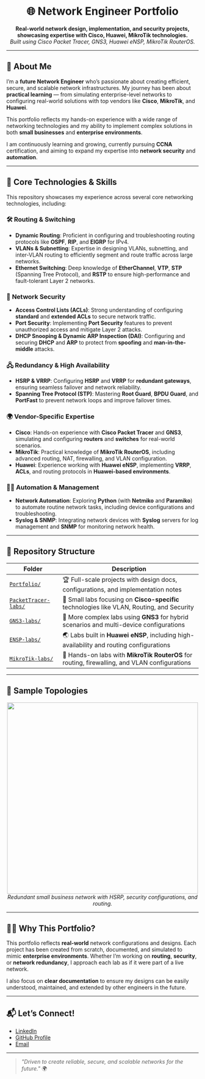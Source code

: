 <h1 align="center">🌐 Network Engineer Portfolio</h1>

<p align="center">
  <b>Real-world network design, implementation, and security projects, showcasing expertise with Cisco, Huawei, MikroTik technologies.</b><br>
  <i>Built using Cisco Packet Tracer, GNS3, Huawei eNSP, MikroTik RouterOS.</i>
</p>

---

## 🚀 About Me

I’m a **future Network Engineer** who’s passionate about creating efficient, secure, and scalable network infrastructures. My journey has been about **practical learning** — from simulating enterprise-level networks to configuring real-world solutions with top vendors like **Cisco**, **MikroTik**, and **Huawei**.

This portfolio reflects my hands-on experience with a wide range of networking technologies and my ability to implement complex solutions in both **small businesses** and **enterprise environments**.

I am continuously learning and growing, currently pursuing **CCNA** certification, and aiming to expand my expertise into **network security** and **automation**.

---

## 🧠 Core Technologies & Skills

This repository showcases my experience across several core networking technologies, including:

### 🛠️ **Routing & Switching**
- **Dynamic Routing**: Proficient in configuring and troubleshooting routing protocols like **OSPF**, **RIP**, and **EIGRP** for IPv4. 
- **VLANs & Subnetting**: Expertise in designing VLANs, subnetting, and inter-VLAN routing to efficiently segment and route traffic across large networks.
- **Ethernet Switching**: Deep knowledge of **EtherChannel**, **VTP**, **STP** (Spanning Tree Protocol), and **RSTP** to ensure high-performance and fault-tolerant Layer 2 networks.

### 🔐 **Network Security**
- **Access Control Lists (ACLs)**: Strong understanding of configuring **standard** and **extended ACLs** to secure network traffic.
- **Port Security**: Implementing **Port Security** features to prevent unauthorized access and mitigate Layer 2 attacks.
- **DHCP Snooping & Dynamic ARP Inspection (DAI)**: Configuring and securing **DHCP** and **ARP** to protect from **spoofing** and **man-in-the-middle** attacks.

### 🖧 **Redundancy & High Availability**
- **HSRP & VRRP**: Configuring **HSRP** and **VRRP** for **redundant gateways**, ensuring seamless failover and network reliability.
- **Spanning Tree Protocol (STP)**: Mastering **Root Guard**, **BPDU Guard**, and **PortFast** to prevent network loops and improve failover times.

### 🌍 **Vendor-Specific Expertise**
- **Cisco**: Hands-on experience with **Cisco Packet Tracer** and **GNS3**, simulating and configuring **routers** and **switches** for real-world scenarios.
- **MikroTik**: Practical knowledge of **MikroTik RouterOS**, including advanced routing, NAT, firewalling, and VLAN configuration.
- **Huawei**: Experience working with **Huawei eNSP**, implementing **VRRP**, **ACLs**, and routing protocols in **Huawei-based environments**.

### 🧑‍💻 **Automation & Management**
- **Network Automation**: Exploring **Python** (with **Netmiko** and **Paramiko**) to automate routine network tasks, including device configurations and troubleshooting.
- **Syslog & SNMP**: Integrating network devices with **Syslog** servers for log management and **SNMP** for monitoring network health.

---

## 📁 Repository Structure

| Folder                   | Description |
|--------------------------|-------------|
| [`Portfolio/`](./Portfolio)     | 🏆 Full-scale projects with design docs, configurations, and implementation notes |
| [`PacketTracer-labs/`](./PacketTracer-labs) | 🧪 Small labs focusing on **Cisco-specific** technologies like VLAN, Routing, and Security |
| [`GNS3-labs/`](./GNS3-labs)     | 🔬 More complex labs using **GNS3** for hybrid scenarios and multi-device configurations |
| [`ENSP-labs/`](./ENSP-labs)     | 🌏 Labs built in **Huawei eNSP**, including high-availability and routing configurations |
| [`MikroTik-labs/`](./MikroTik-labs) | 🔧 Hands-on labs with **MikroTik RouterOS** for routing, firewalling, and VLAN configurations |

---

## 📸 Sample Topologies

<p align="center">
  <img src="Portfolio/SmallBusinessNetwork/images/topology.png" width="500"/>
  <br><i>Redundant small business network with HSRP, security configurations, and routing.</i>
</p>

---

## 🧑‍💻 Why This Portfolio?

This portfolio reflects **real-world** network configurations and designs. Each project has been created from scratch, documented, and simulated to mimic **enterprise environments**. Whether I’m working on **routing**, **security**, or **network redundancy**, I approach each lab as if it were part of a live network.

I also focus on **clear documentation** to ensure my designs can be easily understood, maintained, and extended by other engineers in the future.

---

## 📬 Let’s Connect!

- [LinkedIn](https://linkedin.com/in/yourname)
- [GitHub Profile](https://github.com/VerandasX)
- [Email](mailto:verandaonit@gmail.com)

---

> _"Driven to create reliable, secure, and scalable networks for the future."_ 🌍

